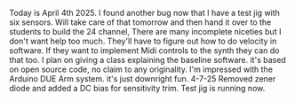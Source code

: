 Today is April 4th 2025. 
I found another bug now that I have a test jig with six sensors. 
Will take care of that tomorrow and then hand it over to the students to build the 24 channel, 
There are many incomplete niceties but I don't want help too much.
They'll have to figure out how to do velocity in software.
If they want to implement Midi controls to the synth they can do that too.
I plan on giving a class explaining the baseline software. 
it's based on open source code, no claim to any originality.
I'm impressed with the Arduino DUE Arm system. 
it's just downright fun.
4-7-25 Removed zener diode and added a DC bias for sensitivity trim. Test jig is running now.
